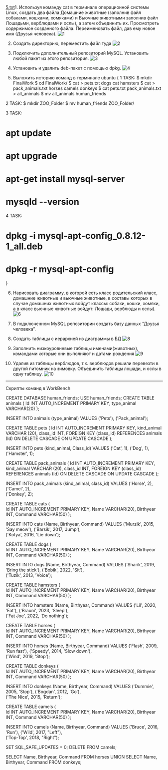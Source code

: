 [5.txt](https://github.com/EvgeniiK89/FinalWork.Developer/files/13779865/5.txt)1. Используя команду cat в терминале операционной системы Linux, создать
два файла Домашние животные (заполнив файл собаками, кошками,
хомяками) и Вьючные животными заполнив файл Лошадьми, верблюдами и
ослы), а затем объединить их. Просмотреть содержимое созданного файла.
Переименовать файл, дав ему новое имя (Друзья человека).
![1](https://github.com/EvgeniiK89/FinalWork.Developer/assets/90926703/98db6ed3-c75f-4f7b-b37b-ca857a67cae8)

2. Создать директорию, переместить файл туда
![2](https://github.com/EvgeniiK89/FinalWork.Developer/assets/90926703/76013537-4c5c-4acb-8c86-c7823494c52b)

3. Подключить дополнительный репозиторий MySQL. Установить любой пакет
из этого репозитория.
![3](https://github.com/EvgeniiK89/FinalWork.Developer/assets/90926703/0dcc1cba-0837-4069-9d1b-0d78f417c0c5)

4. Установить и удалить deb-пакет с помощью dpkg.
![4](https://github.com/EvgeniiK89/FinalWork.Developer/assets/90926703/29353c2d-1568-4c4d-b9c7-b9d087932e5c)

5. Выложить историю команд в терминале ubuntu
{
1 TASK:
   $ mkdir FinalWork
   $ cd FinalWork/
   $ cat > pets.txt
dogs
cat
hamsters
   $ cat > pack_animals.txt
horses
camels
donkeys
   $ cat pets.txt pack_animals.txt > all_animals
   $ mv all_animals human_friends

2 TASK: 
   $ mkdir ZOO_Folder
   $ mv human_friends ZOO_Folder/

3 TASK: 
   # apt update
   # apt upgrade
   # apt-get install mysql-server
   # mysqld --version

4 TASK: 
   # dpkg -i mysql-apt-config_0.8.12-1_all.deb
   # dpkg -r mysql-apt-config
   }

6. Нарисовать диаграмму, в которой есть класс родительский класс, домашние
животные и вьючные животные, в составы которых в случае домашних
животных войдут классы: собаки, кошки, хомяки, а в класс вьючные животные
войдут: Лошади, верблюды и ослы).
![6](https://github.com/EvgeniiK89/FinalWork.Developer/assets/90926703/51e46ff2-9cc4-4a78-afb2-5a0f6cd755e4)

7. В подключенном MySQL репозитории создать базу данных “Друзья
человека”.
8. Создать таблицы с иерархией из диаграммы в БД
![8](https://github.com/EvgeniiK89/FinalWork.Developer/assets/90926703/18d6879b-dcb9-4f76-a6d2-dd1973df6e28)

9. Заполнить низкоуровневые таблицы именами(животных), командами
которые они выполняют и датами рождения
![9](https://github.com/EvgeniiK89/FinalWork.Developer/assets/90926703/96a1e089-e0b8-4cc6-82b0-446c445cd599)

10. Удалив из таблицы верблюдов, т.к. верблюдов решили перевезти в другой
питомник на зимовку. Объединить таблицы лошади, и ослы в одну таблицу.
![10](https://github.com/EvgeniiK89/FinalWork.Developer/assets/90926703/a2a0356b-c82e-4e6a-b203-7dcce2c1f931)
_____________________________________________________________________________________________________________
Скрипты команд в WorkBench

CREATE DATABASE human_friends;
USE human_friends;
CREATE TABLE animals
(
	Id INT AUTO_INCREMENT PRIMARY KEY, 
	type_animal VARCHAR(20)
);

INSERT INTO animals (type_animal)
VALUES ('Pets'),
('Pack_animal');  

CREATE TABLE pets
(
	  Id INT AUTO_INCREMENT PRIMARY KEY,
    kind_animal VARCHAR (20),
    class_id INT,
    FOREIGN KEY (class_id) REFERENCES animals (Id) ON DELETE CASCADE ON UPDATE CASCADE
);

INSERT INTO pets (kind_animal, Class_id)
VALUES ('Cat', 1),
('Dog', 1),  
('Hamster', 1); 

CREATE TABLE pack_animals
(
	  Id INT AUTO_INCREMENT PRIMARY KEY,
    kind_animal VARCHAR (20),
    class_id INT,
    FOREIGN KEY (class_id) REFERENCES animals (Id) ON DELETE CASCADE ON UPDATE CASCADE
);

INSERT INTO pack_animals (kind_animal, class_id)
VALUES ('Horse', 2),
('Camel', 2),  
('Donkey', 2); 

CREATE TABLE cats 
(       
    Id INT AUTO_INCREMENT PRIMARY KEY, 
    Name VARCHAR(20), 
    Birthyear INT,
    Command VARCHAR(50)
);

INSERT INTO cats (Name, Birthyear, Command)
VALUES ('Murzik', 2015, 'Say meow'),
('Barsik', 2017, 'Jump'),  
('Kotya', 2016, 'Lie down'); 

CREATE TABLE dogs 
(       
    Id INT AUTO_INCREMENT PRIMARY KEY, 
    Name VARCHAR(20), 
    Birthyear INT,
    Command VARCHAR(50)
);

INSERT INTO dogs (Name, Birthyear, Command)
VALUES ('Sharik', 2019, 'Bring the stick'),
('Bobik', 2022, 'Sit'),  
('Tuzik', 2013, 'Voice');

CREATE TABLE hamsters 
(       
    Id INT AUTO_INCREMENT PRIMARY KEY, 
    Name VARCHAR(20), 
    Birthyear INT,
    Command VARCHAR(50)
);

INSERT INTO hamsters (Name, Birthyear, Command)
VALUES ('Lil', 2020, 'Eat'),
('Brauni', 2023, 'Sleep'),  
('Fat Joe', 2022, 'Do nothing');

CREATE TABLE horses 
(       
    Id INT AUTO_INCREMENT PRIMARY KEY, 
    Name VARCHAR(20), 
    Birthyear INT,
    Command VARCHAR(50)
);

INSERT INTO horses (Name, Birthyear, Command)
VALUES ('Flash', 2009, 'Run fast'),
('Speedy', 2014, 'Slow down'),  
('Wind', 2019, 'Stop');

CREATE TABLE donkeys 
(       
    Id INT AUTO_INCREMENT PRIMARY KEY, 
    Name VARCHAR(20), 
    Birthyear INT,
    Command VARCHAR(50)
);

INSERT INTO donkeys (Name, Birthyear, Command)
VALUES ('Dummie', 2005, 'Stop'),
('Bogdan', 2012, 'Go'),  
('The Nice', 2015, 'Return');

CREATE TABLE camels 
(       
    Id INT AUTO_INCREMENT PRIMARY KEY, 
    Name VARCHAR(20), 
    Birthyear INT,
    Command VARCHAR(50)
);

INSERT INTO camels (Name, Birthyear, Command)
VALUES ('Bruce', 2016, 'Run'),
('Wild', 2017, "Left"),  
('Top-Top', 2018, "Right");

SET SQL_SAFE_UPDATES = 0;
DELETE FROM camels;

SELECT Name, Birthyear, Command FROM horses
UNION SELECT  Name, Birthyear, Command FROM donkeys;

